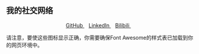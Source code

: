 ## 我的社交网络

<!-- 社交链接开始 -->
<p align="center">
  <a href="https://github.com/yolo-zzy" target="_blank">
    <i class="fa-brands fa-github"></i> GitHub
  </a>
  &nbsp;&nbsp;
  <a href="http://129.211.27.198/" target="_blank">
    <i class="fa-brands fa-linkedin-in"></i> LinkedIn
  </a>
  &nbsp;&nbsp;
  <a href="[https://www.bilibili.com/](https://space.bilibili.com/356247388)" target="_blank">
    <i class="fa-brands fa-bilibili"></i> Bilibili
  </a>
  &nbsp;&nbsp;
  
</p>
<!-- 社交链接结束 -->

请注意，要使这些图标显示正确，你需要确保Font Awesome的样式表已加载到你的网页环境中。
